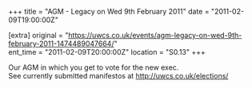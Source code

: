 +++
title = "AGM - Legacy on Wed 9th February 2011"
date = "2011-02-09T19:00:00Z"

[extra]
original = "https://uwcs.co.uk/events/agm-legacy-on-wed-9th-february-2011-1474489047664/"    
ent_time = "2011-02-09T20:00:00Z"
location = "S0.13"
+++

Our AGM in which you get to vote for the new exec.  
See currently submitted manifestos at http://uwcs.co.uk/elections/

